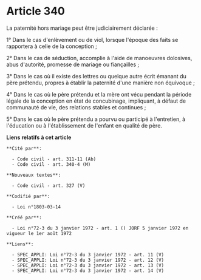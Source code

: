 # Article 340

La paternité hors mariage peut être judiciairement déclarée :

1° Dans le cas d'enlèvement ou de viol, lorsque l'époque des faits se rapportera à celle de la conception ;

2° Dans le cas de séduction, accomplie à l'aide de manoeuvres dolosives, abus d'autorité, promesse de mariage ou
fiançailles ;

3° Dans le cas où il existe des lettres ou quelque autre écrit émanant du père prétendu, propres à établir la paternité d'une
manière non équivoque ;

4° Dans le cas où le père prétendu et la mère ont vécu pendant la période légale de la conception en état de concubinage,
impliquant, à défaut de communauté de vie, des relations stables et continues ;

5° Dans le cas où le père prétendu a pourvu ou participé à l'entretien, à l'éducation ou à l'établissement de l'enfant en
qualité de père.

**Liens relatifs à cet article**

	**Cité par**:

	  - Code civil - art. 311-11 (Ab)
	  - Code civil - art. 340-4 (M)

	**Nouveaux textes**:

	  - Code civil - art. 327 (V)

	**Codifié par**:

	  - Loi n°1803-03-14

	**Créé par**:

	  - Loi n°72-3 du 3 janvier 1972 - art. 1 () JORF 5 janvier 1972 en vigueur le 1er août 1972

	**Liens**:

	  - SPEC_APPLI: Loi n°72-3 du 3 janvier 1972 - art. 11 (V)
	  - SPEC_APPLI: Loi n°72-3 du 3 janvier 1972 - art. 12 (V)
	  - SPEC_APPLI: Loi n°72-3 du 3 janvier 1972 - art. 13 (V)
	  - SPEC_APPLI: Loi n°72-3 du 3 janvier 1972 - art. 14 (V)
